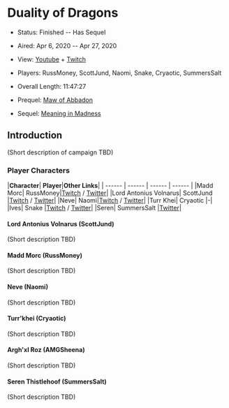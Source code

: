 # Duality of Dragons

* Status: Finished -- Has Sequel
* Aired: Apr 6, 2020 -- Apr 27, 2020
* View: [Youtube](https://www.youtube.com/watch?v=_xESzIBjTKA&list=PLfASEnzB7i1bfwS1Va_y6_krlosNcwkrP) + [Twitch](https://www.twitch.tv/collections/WJuFc25OCxa75w)
* Players: RussMoney, ScottJund, Naomi, Snake, Cryaotic, SummersSalt
* Overall Length: 11:47:27

* Prequel: [Maw of Abbadon](../13%20-%20Maw%20of%20Abbadon)
* Sequel: [Meaning in Madness](../18%20-%20Meaning%20in%20Madness)

## Introduction

(Short description of campaign TBD)

### Player Characters

|**Character**| **Player**|**Other Links**|
| ------ | ------ | ------ | ------ |
|Madd Morc| RussMoney|[Twitch](https://www.twitch.tv/russ_money) / [Twitter](https://twitter.com/Russ_Money)|
|Lord Antonius Volnarus| ScottJund |[Twitch](https://www.twitch.tv/scottjund) / [Twitter](https://twitter.com/scottjund)|
|Neve| Naomi|[Twitch](https://www.twitch.tv/naomi) / [Twitter](https://twitter.com/NaomiOop)|
|Turr Khei| Cryaotic |-|
|Ives| Snake |[Twitch](https://www.twitch.tv/snake) / [Twitter](https://twitter.com/msf_actual)|
|Seren| SummersSalt |[Twitter](https://twitter.com/SummersSalt)|

#### Lord Antonius Volnarus (ScottJund)

(Short description TBD)

#### Madd Morc (RussMoney)

(Short description TBD)

#### Neve (Naomi)

(Short description TBD)

#### Turr'khei (Cryaotic)

(Short description TBD)

#### Argh'xl Roz (AMGSheena)

(Short description TBD)

#### Seren Thistlehoof (SummersSalt)

(Short description TBD)
